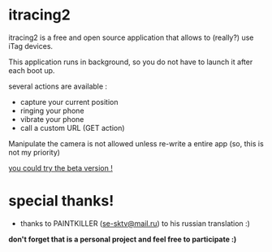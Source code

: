 # itracing2
itracing2 is a free and open source application that allows to (really?) use iTag devices.

This application runs in background, so you do not have to launch it after each boot up.

several actions are available :

* capture your current position
* ringing your phone
* vibrate your phone
* call a custom URL (GET action)

Manipulate the camera is not allowed unless re-write a entire app (so, this is not my priority)

[you could try the beta version !](https://play.google.com/apps/testing/net.sylvek.itracing2)

# special thanks!

- thanks to PAINTKILLER (se-sktv@mail.ru) to his russian translation :)

**don't forget that is a personal project and feel free to participate :)**
